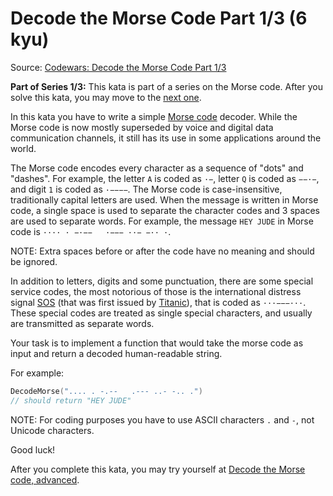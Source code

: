 # Decode the Morse Code Part 1/3 (6 kyu)

Source: [Codewars: Decode the Morse Code Part 1/3](https://www.codewars.com/kata/54b724efac3d5402db00065e)

**Part of Series 1/3:** This kata is part of a series on the Morse code. After you solve this kata, you may move to the [next one](https://www.codewars.com/kata/decode-the-morse-code-advanced).

In this kata you have to write a simple [Morse code](https://en.wikipedia.org/wiki/Morse_code) decoder. While the Morse code is now mostly superseded by voice and digital data communication channels, it still has its use in some applications around the world.

The Morse code encodes every character as a sequence of "dots" and "dashes". For example, the letter `A` is coded as `·−`, letter `Q` is coded as `−−·−`, and digit `1` is coded as `·−−−−`. The Morse code is case-insensitive, traditionally capital letters are used. When the message is written in Morse code, a single space is used to separate the character codes and 3 spaces are used to separate words. For example, the message `HEY JUDE` in Morse code is `···· · −·−−   ·−−− ··− −·· ·`.

NOTE: Extra spaces before or after the code have no meaning and should be ignored.

In addition to letters, digits and some punctuation, there are some special service codes, the most notorious of those is the international distress signal [SOS](https://en.wikipedia.org/wiki/SOS) (that was first issued by [Titanic](https://en.wikipedia.org/wiki/RMS_Titanic)), that is coded as `···−−−···`. These special codes are treated as single special characters, and usually are transmitted as separate words.

Your task is to implement a function that would take the morse code as input and return a decoded human-readable string.

For example:

```go
DecodeMorse(".... . -.--   .--- ..- -.. .")
// should return "HEY JUDE"
```

NOTE: For coding purposes you have to use ASCII characters `.` and `-`, not Unicode characters.

Good luck!

After you complete this kata, you may try yourself at [Decode the Morse code, advanced](http://www.codewars.com/kata/decode-the-morse-code-advanced).